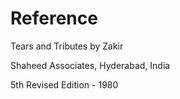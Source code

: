 Reference
=========

Tears and Tributes by Zakir

Shaheed Associates, Hyderabad, India

5th Revised Edition - 1980


